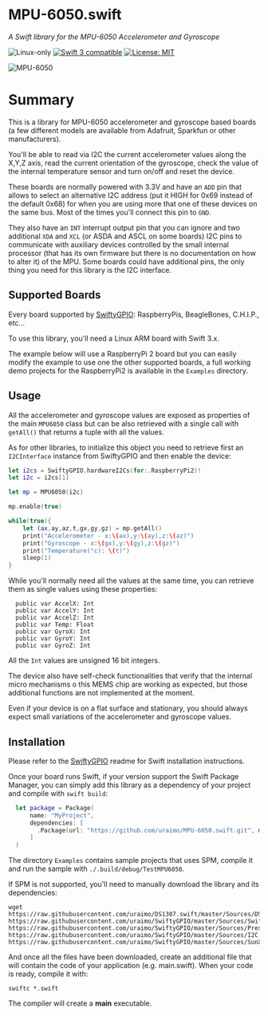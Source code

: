 # MPU-6050.swift

*A Swift library for the MPU-6050 Accelerometer and Gyroscope*

<p>
<img src="https://img.shields.io/badge/os-linux-green.svg?style=flat" alt="Linux-only" />
<a href="https://developer.apple.com/swift"><img src="https://img.shields.io/badge/swift3-compatible-4BC51D.svg?style=flat" alt="Swift 3 compatible" /></a>
<a href="https://raw.githubusercontent.com/uraimo/MPU-6050.swift/master/LICENSE"><img src="http://img.shields.io/badge/license-MIT-blue.svg?style=flat" alt="License: MIT" /></a>
</p>
 
![MPU-6050](https://github.com/uraimo/MPU-6050.swift/raw/master/mpu-6050.jpg)

# Summary

This is a library for MPU-6050 accelerometer and gyroscope based boards (a few different models are available from Adafruit, Sparkfun or other manufacturers).

You'll be able to read via I2C the current accelerometer values along the X,Y,Z axis, read the current orientation of the gyroscope, check the value of the internal temperature sensor and turn on/off and reset the device.

These boards are normally powered with 3.3V and have an `ADD` pin that allows to select an alternative I2C address (put it HIGH for 0x69 instead of the default 0x68) for when you are using more that one of these devices on the same bus. Most of the times you'll connect this pin to `GND`.

They also have an `INT` interrupt output pin that you can ignore and two additional `XDA` and `XCL` (or ASDA and ASCL on some boards) I2C pins to communicate with auxiliary devices controlled by the small internal processor (that has its own firmware but there is no documentation on how to alter it) of the MPU. Some boards could have additional pins, the only thing you need for this library is the I2C interface.

## Supported Boards

Every board supported by [SwiftyGPIO](https://github.com/uraimo/SwiftyGPIO): RaspberryPis, BeagleBones, C.H.I.P., etc...

To use this library, you'll need a Linux ARM board with Swift 3.x.

The example below will use a RaspberryPi 2 board but you can easily modify the example to use one the other supported boards, a full working demo projects for the RaspberryPi2 is available in the `Examples` directory.

## Usage

All the accelerometer and gyroscope values are exposed as properties of the main `MPU6050` class but can be also retrieved with a single call with `getAll()` that returns a tuple with all the values.

As for other libraries, to initialize this object you need to retrieve first an `I2CInterface` instance from SwiftyGPIO and then enable the device:

```swift
let i2cs = SwiftyGPIO.hardwareI2Cs(for:.RaspberryPi2)!
let i2c = i2cs[1]

let mp = MPU6050(i2c)

mp.enable(true)

while(true){
    let (ax,ay,az,t,gx,gy,gz) = mp.getAll()
    print("Accelerometer - x:\(ax),y:\(ay),z:\(az)")
    print("Gyroscope - x:\(gx),y:\(gy),z:\(gz)")
    print("Temperature(°c): \(t)")
    sleep(1)
}
```

While you'll normally need all the values at the same time, you can retrieve them as single values using these properties:

```
  public var AccelX: Int
  public var AccelY: Int 
  public var AccelZ: Int
  public var Temp: Float
  public var GyroX: Int
  public var GyroY: Int
  public var GyroZ: Int
```

All the `Int` values are unsigned 16 bit integers.

The device also have self-check functionalities that verify that the internal micro mechanisms o this MEMS chip are working as expected, but those additional functions are not implemented at the moment.

Even if your device is on a flat surface and stationary, you should always expect small variations of the accelerometer and gyroscope values. 

## Installation

Please refer to the [SwiftyGPIO](https://github.com/uraimo/SwiftyGPIO) readme for Swift installation instructions.

Once your board runs Swift, if your version support the Swift Package Manager, you can simply add this library as a dependency of your project and compile with `swift build`:

```swift
  let package = Package(
      name: "MyProject",
      dependencies: [
        .Package(url: "https://github.com/uraimo/MPU-6050.swift.git", majorVersion: 1),
      ]
  ) 
```

The directory `Examples` contains sample projects that uses SPM, compile it and run the sample with `./.build/debug/TestMPU6050`.

If SPM is not supported, you'll need to manually download the library and its dependencies: 

    wget https://raw.githubusercontent.com/uraimo/DS1307.swift/master/Sources/DS1307.swift https://raw.githubusercontent.com/uraimo/SwiftyGPIO/master/Sources/SwiftyGPIO.swift https://raw.githubusercontent.com/uraimo/SwiftyGPIO/master/Sources/Presets.swift https://raw.githubusercontent.com/uraimo/SwiftyGPIO/master/Sources/I2C.swift https://raw.githubusercontent.com/uraimo/SwiftyGPIO/master/Sources/SunXi.swift  

And once all the files have been downloaded, create an additional file that will contain the code of your application (e.g. main.swift). When your code is ready, compile it with:

    swiftc *.swift

The compiler will create a **main** executable.

